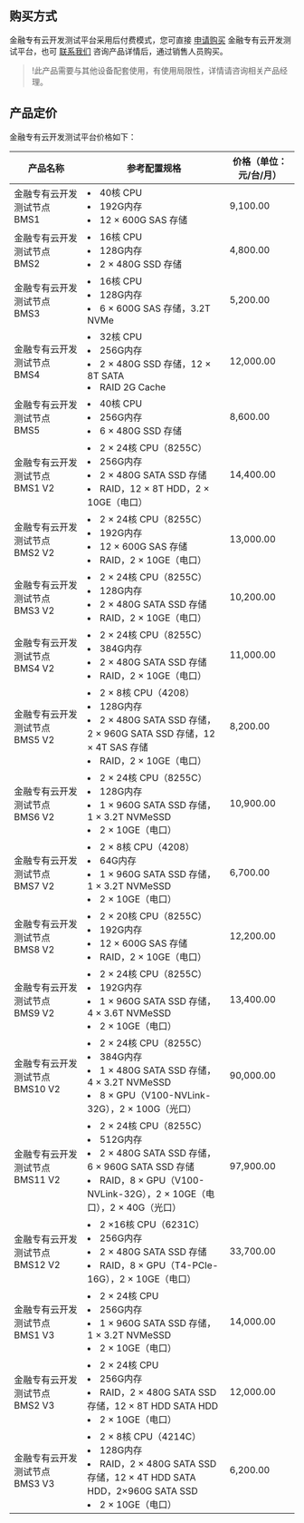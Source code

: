 ## 购买方式
金融专有云开发测试平台采用后付费模式，您可直接 [申请购买](https://cloud.tencent.com/apply/p/faxft6ixfa) 金融专有云开发测试平台，也可 [联系我们](https://cloud.tencent.com/about/connect) 咨询产品详情后，通过销售人员购买。
>!此产品需要与其他设备配套使用，有使用局限性，详情请咨询相关产品经理。
## 产品定价
金融专有云开发测试平台价格如下：
<table>
<thead>
<tr>
<th>产品名称</th>
<th>参考配置规格</th>
<th>价格（单位：元/台/月）</th>
</tr>
</thead>
<tbody><tr>
<td>金融专有云开发测试节点 BMS1</td>
<td><li>40核 CPU</li><li>192G内存</li><li>12 × 600G SAS 存储</li></td>
<td>9,100.00</td>
</tr>
<tr>
<td>金融专有云开发测试节点 BMS2</td>
<td><li>16核 CPU</li><li>128G内存</li><li>2 × 480G SSD 存储</li></td>
<td>4,800.00</td>
</tr>
<tr>
<td>金融专有云开发测试节点 BMS3</td>
<td><li>16核 CPU</li><li>128G内存</li><li>6 × 600G SAS 存储，3.2T NVMe</li></td>
<td>5,200.00</td>
</tr>
<tr>
<td>金融专有云开发测试节点 BMS4</td>
<td><li>32核 CPU</li><li>256G内存</li><li>2 × 480G SSD 存储，12 × 8T SATA</li><li>RAID 2G Cache</li></td>
<td>12,000.00</td>
</tr>
<tr>
<td>金融专有云开发测试节点 BMS5</td>
<td><li>40核 CPU</li><li>256G内存</li><li>6 × 480G SSD 存储</li></td>
<td>8,600.00</td>
</tr>
<tr>
<td>金融专有云开发测试节点 BMS1 V2</td>
<td><li>2 × 24核 CPU（8255C）</li><li>256G内存</li><li>2 × 480G SATA SSD 存储</li>
<li>RAID，12 × 8T HDD，2 × 10GE（电口）</li>
</td>
<td>14,400.00</td>
</tr>
<tr>
<td>金融专有云开发测试节点 BMS2 V2	</td>
<td><li>2 × 24核 CPU（8255C）</li><li>192G内存</li><li>12 × 600G SAS 存储</li>
<li>RAID，2 × 10GE（电口）</li>
</td>
<td>13,000.00</td>
</tr>
<tr>
<td>金融专有云开发测试节点 BMS3 V2	</td>
<td><li>2 × 24核 CPU（8255C）</li><li>128G内存</li><li>2 × 480G SATA SSD 存储</li>
<li>RAID，2 × 10GE（电口）</li>
</td>
<td>10,200.00</td>
</tr>
<tr>
<td>金融专有云开发测试节点 BMS4 V2	</td>
<td><li>2 × 24核 CPU（8255C）</li><li>384G内存</li><li>2 × 480G SATA SSD 存储</li>
<li>RAID，2 × 10GE（电口）</li>
</td>
<td>11,000.00</td>
</tr>
<tr>
<td>金融专有云开发测试节点 BMS5 V2	</td>
<td><li>2 × 8核 CPU（4208）</li><li>128G内存</li><li>2 × 480G SATA SSD 存储，2 × 960G SATA SSD 存储，12 × 4T SAS 存储</li>
<li>RAID，2 × 10GE（电口）</li>
</td>
<td>8,200.00</td>
</tr>
<tr>
<td>金融专有云开发测试节点 BMS6 V2	</td>
<td><li>2 × 24核 CPU（8255C）</li><li>128G内存</li><li>1 × 960G SATA SSD 存储，1 × 3.2T NVMeSSD</li>
<li>2 × 10GE（电口）</li>
</td>
<td>10,900.00</td>
</tr>
<tr>
<td>金融专有云开发测试节点 BMS7 V2	</td>
<td><li>2 × 8核 CPU（4208）</li><li>64G内存</li><li>1 × 960G SATA SSD 存储，1 × 3.2T NVMeSSD</li>
<li>2 × 10GE（电口）</li>
</td>
<td>6,700.00</td>
</tr>
<tr>
<td>金融专有云开发测试节点 BMS8 V2	</td>
<td><li>2 × 20核 CPU（8255C）</li><li>192G内存</li><li>12 × 600G SAS 存储</li>
<li>RAID，2 × 10GE（电口）</li>
</td>
<td>12,200.00</td>
</tr>
<tr>
<td>金融专有云开发测试节点 BMS9 V2	</td>
<td><li>2 × 24核 CPU（8255C）</li><li>192G内存</li><li>1 × 960G SATA SSD 存储，4 × 3.6T NVMeSSD</li>
<li>2 × 10GE（电口）</li>
</td>
<td>13,400.00</td>
</tr>
<tr>
<td>金融专有云开发测试节点 BMS10 V2	</td>
<td><li>2 × 24核 CPU（8255C）</li><li>384G内存</li><li>1 × 480G SATA SSD 存储，4 × 3.2T NVMeSSD</li><li>8 × GPU（V100-NVLink-32G），2 × 100G（光口）</li>
</td>
<td>90,000.00</td>
</tr>
<tr>
<td>金融专有云开发测试节点 BMS11 V2	</td>
<td><li>2 × 24核 CPU（8255C）</li><li>512G内存</li><li>2 × 480G SATA SSD 存储，6 × 960G SATA SSD 存储</li><li>RAID，8 × GPU（V100-NVLink-32G），2 × 10GE（电口），2 × 40G（光口）	</li>
</td>
<td>97,900.00</td>
</tr>
<tr>
<td>金融专有云开发测试节点 BMS12 V2		</td>
<td><li>2 ×16核 CPU（6231C）</li><li>256G内存</li><li>2 × 480G SATA SSD 存储</li><li>RAID，8 × GPU（T4-PCIe-16G），2 × 10GE（电口）</li>
</td>
<td>33,700.00</td>
</tr>
<tr>
<td>金融专有云开发测试节点 BMS1 V3</td>
<td><li>2 × 24核 CPU</li><li>256G内存</li><li>1 × 960G SATA SSD 存储，1 × 3.2T NVMeSSD</li><li>2 × 10GE（电口）</li>
</td>
<td>14,000.00</td>
</tr>
<tr>
<td>金融专有云开发测试节点 BMS2 V3</td>
<td><li>2 × 24核 CPU</li><li>256G内存</li><li>RAID，2 × 480G SATA SSD 存储，12 × 8T HDD SATA HDD</li><li>2 × 10GE（电口）</li>
</td>
<td>12,000.00</td>
</tr>
<tr>
<td>金融专有云开发测试节点 BMS3 V3</td>
<td><li>2 × 8核 CPU（4214C）</li><li>128G内存</li><li>RAID，2 × 480G SATA SSD 存储，12 × 4T HDD SATA HDD，2×960G SATA SSD</li><li>2 × 10GE（电口）</li>
</td>
<td>6,200.00</td>
</tr>
</tbody></table>
